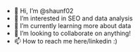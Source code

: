 - 👋 Hi, I’m @shaunf02
- 👀 I’m interested in SEO and data analysis
- 🌱 I’m currently learning more about data
- 💞️ I’m looking to collaborate on anything!
- 📫 How to reach me here/linkedin :)

<!---
shaunf02/shaunf02 is a ✨ special ✨ repository because its `README.md` (this file) appears on your GitHub profile.
You can click the Preview link to take a look at your changes.
--->
